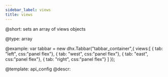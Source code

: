 ```yaml
---
sidebar_label: views
title: views
---          
```


@short: 
sets an array of views objects




@type: array

@example: 
var tabbar = new dhx.Tabbar("tabbar_container",{
    views:[
        { tab: "left", css:"panel flex"},
        { tab: "west", css:"panel flex"},
        { tab: "east", css:"panel flex"},
        { tab: "right", css:"panel flex"}
    ]
});


@template:	api_config
@descr: 



